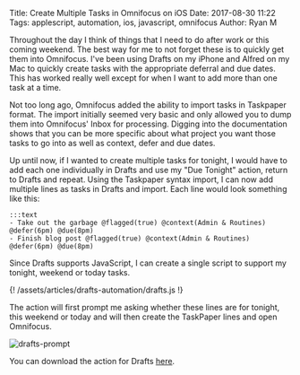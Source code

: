 Title: Create Multiple Tasks in Omnifocus on iOS
Date: 2017-08-30 11:22
Tags: applescript, automation, ios, javascript, omnifocus
Author: Ryan M

Throughout the day I think of things that I need to do after work or this coming weekend. The best way for me to not forget these is to quickly get them into Omnifocus. I've been using Drafts on my iPhone and Alfred on my Mac to quickly create tasks with the appropriate deferral and due dates. This has worked really well except for when I want to add more than one task at a time. 

Not too long ago, Omnifocus added the ability to import tasks in Taskpaper format. The import initially seemed very basic and only allowed you to dump them into Omnifocus' Inbox for processing. Digging into the documentation shows that you can be more specific about what project you want those tasks to go into as well as context, defer and due dates.

 Up until now, if I wanted to create multiple tasks for tonight, I would have to add each one individually in Drafts and use my "Due Tonight" action, return to Drafts and repeat. Using the Taskpaper syntax import, I can now add multiple lines as tasks in Drafts and import. Each line would look something like this:

	:::text
	- Take out the garbage @flagged(true) @context(Admin & Routines) @defer(6pm) @due(8pm)
	- Finish blog post @flagged(true) @context(Admin & Routines) @defer(6pm) @due(8pm)

Since Drafts supports JavaScript, I can create a single script to support my tonight, weekend or today tasks.

{! /assets/articles/drafts-automation/drafts.js !}

The action will first prompt me asking whether these lines are for tonight, this weekend or today and will then create the TaskPaper lines and open Omnifocus.

![drafts-prompt]({static}/assets/articles/drafts-automation/drafts-prompt.png)

You can download the action for Drafts [here][download].

[download]: https://drafts4-actions.agiletortoise.com/a/2Ex

